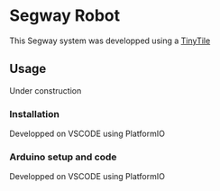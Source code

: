 # Segway Robot

This Segway system was developped using a [TinyTile](https://cdn.sparkfun.com/assets/home_page_posts/2/4/1/1/tinytile-product-brief-feb2017.pdf)

## Usage

Under construction

### Installation

Developped on VSCODE using PlatformIO 

### Arduino setup and code

Developped on VSCODE using PlatformIO 
